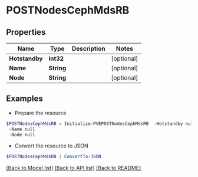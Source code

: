 # POSTNodesCephMdsRB
## Properties

Name | Type | Description | Notes
------------ | ------------- | ------------- | -------------
**Hotstandby** | **Int32** |  | [optional] 
**Name** | **String** |  | [optional] 
**Node** | **String** |  | [optional] 

## Examples

- Prepare the resource
```powershell
$POSTNodesCephMdsRB = Initialize-PVEPOSTNodesCephMdsRB  -Hotstandby null `
 -Name null `
 -Node null
```

- Convert the resource to JSON
```powershell
$POSTNodesCephMdsRB | ConvertTo-JSON
```

[[Back to Model list]](../README.md#documentation-for-models) [[Back to API list]](../README.md#documentation-for-api-endpoints) [[Back to README]](../README.md)

